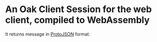 # An Oak Client Session for the web client, compiled to WebAssembly

It returns message in [ProtoJSON](https://protobuf.dev/programming-guides/json/)
format.
